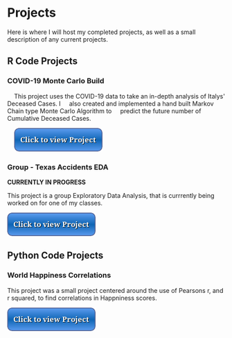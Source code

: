 # Projects
Here is where I will host my completed projects, as well as a small description of any current projects.

## R Code Projects

### COVID-19 Monte Carlo Build

&nbsp; &nbsp; This project uses the COVID-19 data to take an in-depth analysis of Italys' Deceased Cases. I 
&nbsp; &nbsp; also created and implemented a hand built Markov Chain type Monte Carlo Algorithm to 
&nbsp; &nbsp; predict the future number of Cumulative Deceased Cases.

&nbsp; &nbsp; [![button](button2.png)](covid.html)

### Group - Texas Accidents EDA
**CURRENTLY IN PROGRESS**

   This project is a group Exploratory Data Analysis, that is currrently being worked on for one of my classes.

   [![button](button2.png)](accidents.html) 

## Python Code Projects

### World Happiness Correlations

   This project was a small project centered around the use of Pearsons r, and r squared, to find correlations in Happniness scores.

   [![button](button2.png)](happiness.ipynd)



